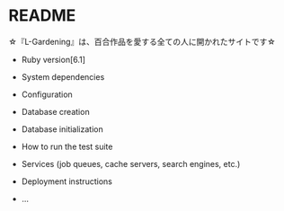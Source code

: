 # README
☆『L-Gardening』は、百合作品を愛する全ての人に開かれたサイトです☆

* Ruby version[6.1]

* System dependencies

* Configuration

* Database creation

* Database initialization

* How to run the test suite

* Services (job queues, cache servers, search engines, etc.)

* Deployment instructions

* ...
